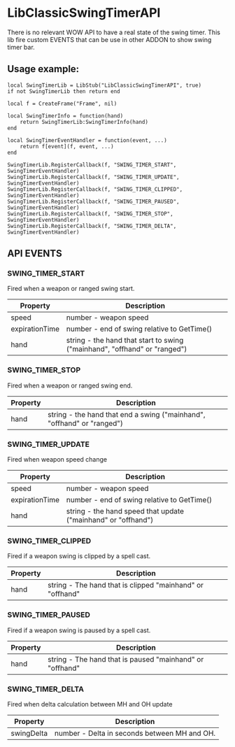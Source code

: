 # LibClassicSwingTimerAPI

There is no relevant WOW API to have a real state of the swing timer. This lib fire custom EVENTS that can be use in other ADDON to show swing timer bar.

## Usage example:

```
local SwingTimerLib = LibStub("LibClassicSwingTimerAPI", true)
if not SwingTimerLib then return end

local f = CreateFrame("Frame", nil)

local SwingTimerInfo = function(hand)
    return SwingTimerLib:SwingTimerInfo(hand)
end

local SwingTimerEventHandler = function(event, ...)
    return f[event](f, event, ...)
end

SwingTimerLib.RegisterCallback(f, "SWING_TIMER_START", SwingTimerEventHandler)
SwingTimerLib.RegisterCallback(f, "SWING_TIMER_UPDATE", SwingTimerEventHandler)
SwingTimerLib.RegisterCallback(f, "SWING_TIMER_CLIPPED", SwingTimerEventHandler)
SwingTimerLib.RegisterCallback(f, "SWING_TIMER_PAUSED", SwingTimerEventHandler)
SwingTimerLib.RegisterCallback(f, "SWING_TIMER_STOP", SwingTimerEventHandler)
SwingTimerLib.RegisterCallback(f, "SWING_TIMER_DELTA", SwingTimerEventHandler)

```

## API EVENTS

### SWING_TIMER_START

Fired when a weapon or ranged swing start.

| Property | Description |  
| ----------- | ----------- |
| speed | number - weapon speed |
| expirationTime | number - end of swing relative to GetTime() |
| hand | string - the hand that start to swing ("mainhand", "offhand" or "ranged") |

### SWING_TIMER_STOP

Fired when a weapon or ranged swing end.

| Property | Description |  
| ----------- | ----------- |
| hand | string - the hand that end a swing ("mainhand", "offhand" or "ranged") |

### SWING_TIMER_UPDATE

Fired when weapon speed change

| Property | Description |  
| ----------- | ----------- |
| speed | number - weapon speed |
| expirationTime | number - end of swing relative to GetTime() |
| hand | string - the hand speed that update ("mainhand" or "offhand") |

### SWING_TIMER_CLIPPED

Fired if a weapon swing is clipped by a spell cast.

| Property | Description |  
| ----------- | ----------- |
| hand | string - The hand that is clipped "mainhand" or "offhand" |

### SWING_TIMER_PAUSED

Fired if a weapon swing is paused by a spell cast.

| Property | Description |  
| ----------- | ----------- |
| hand | string - The hand that is paused "mainhand" or "offhand" |

### SWING_TIMER_DELTA

Fired when delta calculation between MH and OH update

| Property | Description |  
| ----------- | ----------- |
| swingDelta | number - Delta in seconds between MH and OH. |
